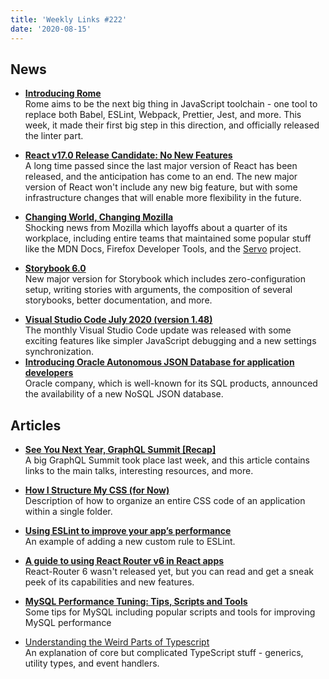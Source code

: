 ```yaml
---
title: 'Weekly Links #222'
date: '2020-08-15'
---
```


## News

- **[Introducing Rome](https://romefrontend.dev/blog/2020/08/08/introducing-rome.html)**  
  Rome aims to be the next big thing in JavaScript toolchain - one tool to replace both Babel, ESLint, Webpack, Prettier, Jest, and more. This week, it made their first big step in this direction, and officially released the linter part.

* **[React v17.0 Release Candidate: No New Features](https://reactjs.org/blog/2020/08/10/react-v17-rc.html)**  
  A long time passed since the last major version of React has been released, and the anticipation has come to an end. The new major version of React won't include any new big feature, but with some infrastructure changes that will enable more flexibility in the future.

* **[Changing World, Changing Mozilla](https://blog.mozilla.org/blog/2020/08/11/changing-world-changing-mozilla/)**  
  Shocking news from Mozilla which layoffs about a quarter of its workplace, including entire teams that maintained some popular stuff like the MDN Docs, Firefox Developer Tools, and the [Servo](https://servo.org/) project.

- **[Storybook 6.0](https://medium.com/storybookjs/storybook-6-0-1e14a2071000)**  
  New major version for Storybook which includes zero-configuration setup, writing stories with arguments, the composition of several storybooks, better documentation, and more.

* **[Visual Studio Code July 2020 (version 1.48)](https://code.visualstudio.com/updates/v1_48)**  
  The monthly Visual Studio Code update was released with some exciting features like simpler JavaScript debugging and a new settings synchronization.
* **[Introducing Oracle Autonomous JSON Database for application developers](https://blogs.oracle.com/jsondb/autonomous-json-database)**  
  Oracle company, which is well-known for its SQL products, announced the availability of a new NoSQL JSON database.

## Articles

- **[See You Next Year, GraphQL Summit [Recap]](https://www.apollographql.com/blog/see-you-next-year-graphql-summit-recap/)**  
  A big GraphQL Summit took place last week, and this article contains links to the main talks, interesting resources, and more.

* **[How I Structure My CSS (for Now)](https://matthiasott.com/notes/how-i-structure-my-css)**  
  Description of how to organize an entire CSS code of an application within a single folder.

- **[Using ESLint to improve your app’s performance](https://allegro.tech/2020/08/using-eslint.html)**  
  An example of adding a new custom rule to ESLint.

* **[A guide to using React Router v6 in React apps](https://blog.logrocket.com/react-router-v6/)**  
  React-Router 6 wasn't released yet, but you can read and get a sneak peek of its capabilities and new features.

- **[MySQL Performance Tuning: Tips, Scripts and Tools](https://haydenjames.io/mysql-performance-tuning-tips-scripts-tools/)**  
  Some tips for MySQL including popular scripts and tools for improving MySQL performance

* [Understanding the Weird Parts of Typescript](https://medium.com/swlh/understanding-the-weird-parts-of-typescript-20c0fe26d314)  
  An explanation of core but complicated TypeScript stuff - generics, utility types, and event handlers.
